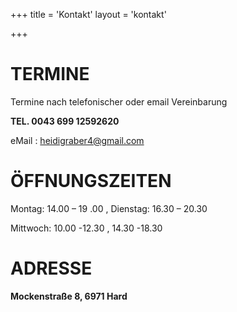 +++
title = 'Kontakt'
layout = 'kontakt'

+++

# TERMINE 

Termine nach telefonischer oder email Vereinbarung 

**TEL. 0043 699 12592620** 

eMail : [heidigraber4@gmail.com](mailto:heidigraber4@gmail.com) 

 

# ÖFFNUNGSZEITEN 

Montag: 14.00 – 19 .00 , Dienstag: 16.30 – 20.30 

Mittwoch: 10.00 -12.30 , 14.30 -18.30 

 

# ADRESSE 

**Mockenstraße 8, 6971 Hard** 
